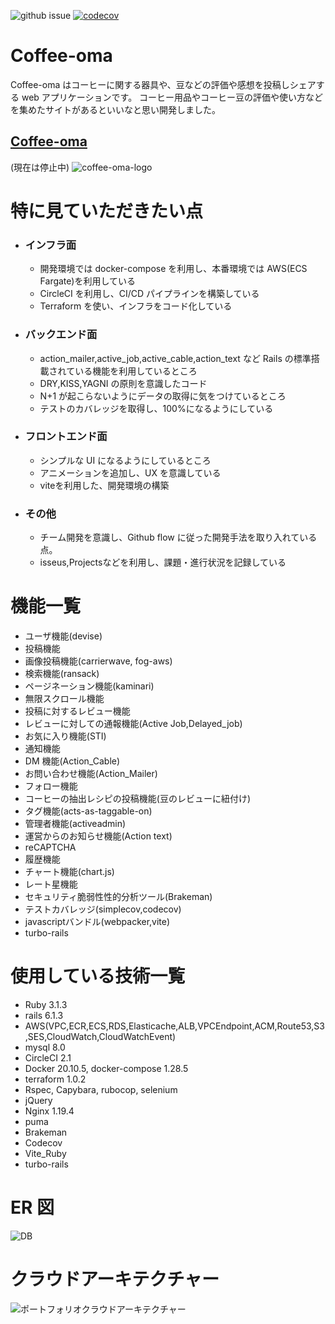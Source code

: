 ![github issue](https://img.shields.io/github/issues/tomoron/coffee-oma?style=plastic)
[![codecov](https://codecov.io/gh/tomoron/coffee-oma/branch/master/graph/badge.svg?token=PYLRMXDK0D)](https://codecov.io/gh/tomoron/coffee-oma)

# Coffee-oma

Coffee-oma はコーヒーに関する器具や、豆などの評価や感想を投稿しシェアする web アプリケーションです。
コーヒー用品やコーヒー豆の評価や使い方などを集めたサイトがあるといいなと思い開発しました。

## [Coffee-oma](https://coffee-oma.com)

(現在は停止中)
![coffee-oma-logo](https://user-images.githubusercontent.com/48266893/112326442-deefcb80-8cf7-11eb-9432-cc83ade690de.png)

# 特に見ていただきたい点

- ### インフラ面

  - 開発環境では docker-compose を利用し、本番環境では AWS(ECS Fargate)を利用している
  - CircleCI を利用し、CI/CD パイプラインを構築している
  - Terraform を使い、インフラをコード化している

- ### バックエンド面

  - action_mailer,active_job,active_cable,action_text など Rails の標準搭載されている機能を利用しているところ
  - DRY,KISS,YAGNI の原則を意識したコード
  - N+1 が起こらないようにデータの取得に気をつけているところ
  - テストのカバレッジを取得し、100%になるようにしている

- ### フロントエンド面

  - シンプルな UI になるようにしているところ
  - アニメーションを追加し、UX を意識している
  - viteを利用した、開発環境の構築

- ### その他

  - チーム開発を意識し、Github flow に従った開発手法を取り入れている点。
  - isseus,Projectsなどを利用し、課題・進行状況を記録している

# 機能一覧

- ユーザ機能(devise)
- 投稿機能
- 画像投稿機能(carrierwave, fog-aws)
- 検索機能(ransack)
- ページネーション機能(kaminari)
- 無限スクロール機能
- 投稿に対するレビュー機能
- レビューに対しての通報機能(Active Job,Delayed_job)
- お気に入り機能(STI)
- 通知機能
- DM 機能(Action_Cable)
- お問い合わせ機能(Action_Mailer)
- フォロー機能
- コーヒーの抽出レシピの投稿機能(豆のレビューに紐付け)
- タグ機能(acts-as-taggable-on)
- 管理者機能(activeadmin)
- 運営からのお知らせ機能(Action text)
- reCAPTCHA
- 履歴機能
- チャート機能(chart.js)
- レート星機能
- セキュリティ脆弱性性的分析ツール(Brakeman)
- テストカバレッジ(simplecov,codecov)
- javascriptバンドル(webpacker,vite)
- turbo-rails

# 使用している技術一覧

- Ruby 3.1.3
- rails 6.1.3
- AWS(VPC,ECR,ECS,RDS,Elasticache,ALB,VPCEndpoint,ACM,Route53,S3,SES,CloudWatch,CloudWatchEvent)
- mysql 8.0
- CircleCI 2.1
- Docker 20.10.5, docker-compose 1.28.5
- terraform 1.0.2
- Rspec, Capybara, rubocop, selenium
- jQuery
- Nginx 1.19.4
- puma
- Brakeman
- Codecov
- Vite_Ruby
- turbo-rails

# ER 図

![DB](https://user-images.githubusercontent.com/48266893/135635840-a01ace88-b00b-4ba3-be28-d35fe1566f2f.png)

# クラウドアーキテクチャー

![ポートフォリオクラウドアーキテクチャー](https://user-images.githubusercontent.com/48266893/135717678-44db6833-6216-42ab-bccd-aa98c4b22f9e.PNG)
